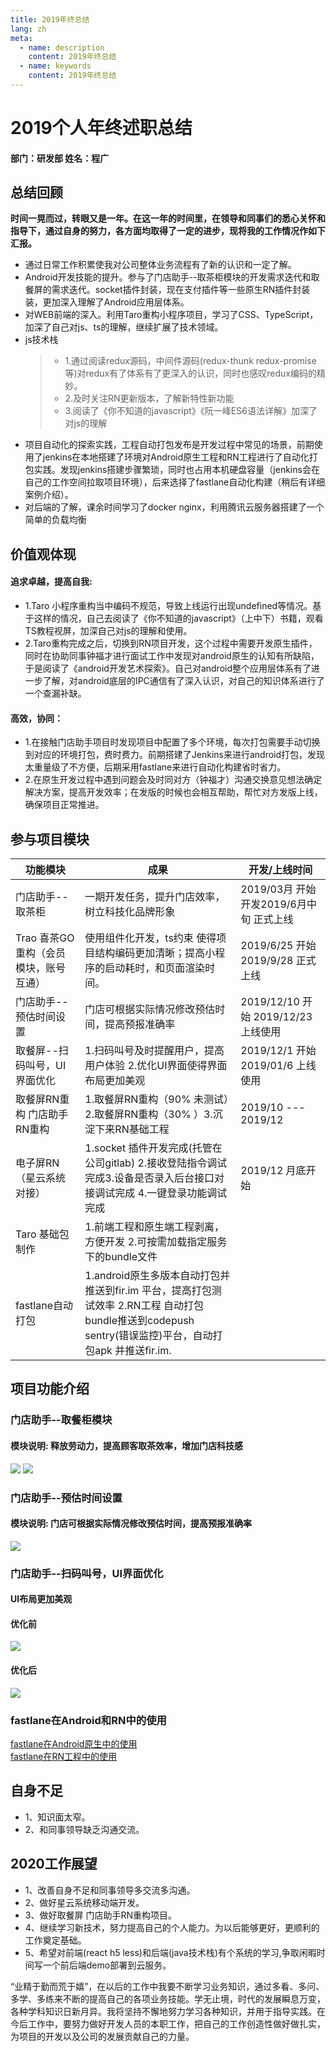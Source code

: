 ```yaml
---
title: 2019年终总结
lang: zh
meta:
  - name: description
    content: 2019年终总结
  - name: keywords
    content: 2019年终总结
---
```


# 2019个人年终述职总结
#### 部门：研发部 姓名：程广


## 总结回顾
**时间一晃而过，转眼又是一年。在这一年的时间里，在领导和同事们的悉心关怀和指导下，通过自身的努力，各方面均取得了一定的进步，现将我的工作情况作如下汇报。**
- 通过日常工作积累使我对公司整体业务流程有了新的认识和一定了解。
- Android开发技能的提升。参与了门店助手--取茶柜模块的开发需求迭代和取餐屏的需求迭代。socket插件封装，现在支付插件等一些原生RN插件封装装，更加深入理解了Android应用层体系。
- 对WEB前端的深入。利用Taro重构小程序项目，学习了CSS、TypeScript，加深了自己对js、ts的理解，继续扩展了技术领域。
- js技术栈
  > - 1.通过阅读redux源码，中间件源码(redux-thunk redux-promise等)对redux有了体系有了更深入的认识，同时也感叹redux编码的精妙。
  > - 2.及时关注RN更新版本，了解新特性新功能
  > - 3.阅读了《你不知道的javascript》《阮一峰ES6语法详解》加深了对js的理解
- 项目自动化的探索实践，工程自动打包发布是开发过程中常见的场景，前期使用了jenkins在本地搭建了环境对Android原生工程和RN工程进行了自动化打包实践。发现jenkins搭建步骤繁琐，同时也占用本机硬盘容量（jenkins会在自己的工作空间拉取项目环境），后来选择了fastlane自动化构建（稍后有详细案例介绍）。
- 对后端的了解，课余时间学习了docker nginx，利用腾讯云服务器搭建了一个简单的负载均衡


## 价值观体现
#### 追求卓越，提高自我:
- 1.Taro 小程序重构当中编码不规范，导致上线运行出现undefined等情况。基于这样的情况，自己去阅读了《你不知道的javascript》（上中下）书籍，观看TS教程视屏，加深自己对js的理解和使用。
- 2.Taro重构完成之后，切换到RN项目开发，这个过程中需要开发原生插件，同时在协助同事钟福才进行面试工作中发现对android原生的认知有所缺陷，于是阅读了《android开发艺术探索》。自己对android整个应用层体系有了进一步了解，对android底层的IPC通信有了深入认识，对自己的知识体系进行了一个查漏补缺。
#### 高效，协同：
- 1.在接触门店助手项目时发现项目中配置了多个环境，每次打包需要手动切换到对应的环境打包，费时费力。前期搭建了Jenkins来进行android打包，发现太重量级了不方便，后期采用fastlane来进行自动化构建省时省力。
- 2.在原生开发过程中遇到问题会及时同对方（钟福才）沟通交换意见想法确定解决方案，提高开发效率；在发版的时候也会相互帮助，帮忙对方发版上线，确保项目正常推进。



## 参与项目模块
|  功能模块 | 成果  | 开发/上线时间 |
|  ----    | ---- |   ----      | 
|  门店助手--取茶柜                       | 一期开发任务，提升门店效率，树立科技化品牌形象  | 2019/03月 开始开发2019/6月中旬 正式上线
| Trao 喜茶GO 重构（会员模块，账号互通）     | 使用组件化开发，ts约束 使得项目结构编码更加清晰；提高小程序的启动耗时，和页面渲染时间。| 2019/6/25 开始 2019/9/28 正式上线
| 门店助手--预估时间设置 | 门店可根据实际情况修改预估时间，提高预报准确率 | 2019/12/10 开始 2019/12/23 上线使用
| 取餐屏--扫码叫号，UI界面优化 | 1.扫码叫号及时提醒用户，提高用户体验 2.优化UI界面使得界面布局更加美观 | 2019/12/1 开始 2019/01/6 上线使用
| 取餐屏RN重构 门店助手RN重构 |	1.取餐屏RN重构（90%  未测试）2.取餐屏RN重构（30% ）3.沉淀下来RN基础工程 | 2019/10 --- 2019/12
| 电子屏RN（星云系统对接）| 1.socket 插件开发完成(托管在公司gitlab) 2.接收登陆指令调试完成3.设备是否录入后台接口对接调试完成 4.一键登录功能调试完成 | 2019/12 月底开始
| Taro 基础包制作 | 1.前端工程和原生端工程剥离，方便开发 2.可按需加载指定服务下的bundle文件 | 
| fastlane自动打包 | 1.android原生多版本自动打包并推送到fir.im 平台，提高打包测试效率 2.RN工程 自动打包bundle推送到codepush sentry(错误监控)平台，自动打包apk 并推送fir.im. |



## 项目功能介绍
### 门店助手--取餐柜模块
#### 模块说明: 释放劳动力，提高顾客取茶效率，增加门店科技感
<img src="./image/961578920566_.pic_hd.jpg">
<img src="./image/971578920664_.pic.jpg">


### 门店助手--预估时间设置
#### 模块说明: 门店可根据实际情况修改预估时间，提高预报准确率
<img src="./image/981578920845_.pic_hd.jpg">


### 门店助手--扫码叫号，UI界面优化
#### UI布局更加美观
#### 优化前
<img src="./image/771578885592_.pic.jpg">

#### 优化后
<img src="./image/761578883837_.pic.jpg">


### fastlane在Android和RN中的使用
[fastlane在Android原生中的使用](https://chenggpbu.github.io/Mobile/Android/android_fastlane.html) <br/>
[fastlane在RN工程中的使用](https://chenggpbu.github.io/Mobile/ReactNative/rn_fastlane.html)

## 自身不足
* 1、知识面太窄。
* 2、和同事领导缺乏沟通交流。


## 2020工作展望
* 1、改善自身不足和同事领导多交流多沟通。
* 2、做好星云系统移动端开发。
* 3、做好取餐屏 门店助手RN重构项目。
* 4、继续学习新技术，努力提高自己的个人能力。为以后能够更好，更顺利的工作奠定基础。
* 5、希望对前端(react h5 less)和后端(java技术栈)有个系统的学习,争取闲暇时间写一个前后端demo部署到云服务。

“业精于勤而荒于嬉”，在以后的工作中我要不断学习业务知识，通过多看、多问、多学、多练来不断的提高自己的各项业务技能。学无止境，时代的发展瞬息万变，各种学科知识日新月异。我将坚持不懈地努力学习各种知识，并用于指导实践。在今后工作中，要努力做好开发人员的本职工作，把自己的工作创造性做好做扎实，为项目的开发以及公司的发展贡献自己的力量。